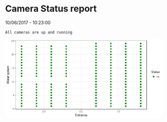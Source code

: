 Camera Status report
================
10/06/2017 - 10:23:00

    All cameras are up and running

![](camreport_files/figure-markdown_github/unnamed-chunk-2-1.png)
